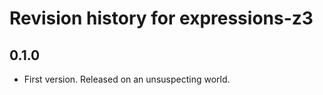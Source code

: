 # Revision history for expressions-z3

## 0.1.0

* First version. Released on an unsuspecting world.
